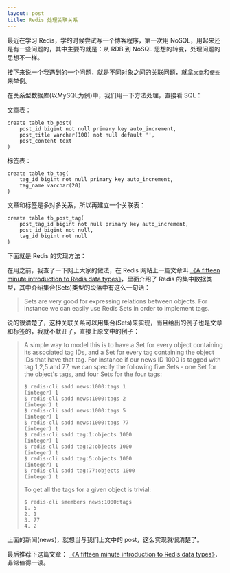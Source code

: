 ```yaml
---
layout: post
title: Redis 处理关联关系
---
```

最近在学习 Redis，学的时候尝试写一个博客程序，第一次用 NoSQL，用起来还是有一些问题的，其中主要的就是：从 RDB 到 NoSQL 思想的转变，处理问题的思想不一样。

接下来说一个我遇到的一个问题，就是不同对象之间的关联问题，就拿`文章`和`便签`来举例。

在关系型数据库(以MySQL为例)中，我们用一下方法处理，直接看 SQL：

文章表：

    create table tb_post(
        post_id bigint not null primary key auto_increment,
        post_title varchar(100) not null default '',
        post_content text
    )
    

标签表：

    create table tb_tag(
        tag_id bigint not null primary key auto_increment,
        tag_name varchar(20)
    )
    

文章和标签是多对多关系，所以再建立一个关联表：

    create table tb_post_tag(
        post_tag_id bigint not null primary key auto_increment,
        post_id bigint not null,
        tag_id bigint not null
    )
    

下面就是 Redis 的实现方法：

在用之前，我查了一下网上大家的做法，在 Redis 网站上一篇文章叫 [《A fifteen minute introduction to Redis data types》][1]，里面介绍了 Redis 的集中数据类型，其中介绍集合(Sets)类型的段落中有这么一句话：

> Sets are very good for expressing relations between objects. For instance we can easily use Redis Sets in order to implement tags.

说的很清楚了，这种关联关系可以用集合(Sets)来实现，而且给出的例子也是文章和标签的，我就不献丑了，直接上原文中的例子：

> A simple way to model this is to have a Set for every object containing its associated tag IDs, and a Set for every tag containing the object IDs that have that tag. For instance if our news ID 1000 is tagged with tag 1,2,5 and 77, we can specify the following five Sets - one Set for the object's tags, and four Sets for the four tags:
> 
>     $ redis-cli sadd news:1000:tags 1
>     (integer) 1
>     $ redis-cli sadd news:1000:tags 2
>     (integer) 1
>     $ redis-cli sadd news:1000:tags 5
>     (integer) 1
>     $ redis-cli sadd news:1000:tags 77
>     (integer) 1
>     $ redis-cli sadd tag:1:objects 1000
>     (integer) 1
>     $ redis-cli sadd tag:2:objects 1000
>     (integer) 1
>     $ redis-cli sadd tag:5:objects 1000
>     (integer) 1
>     $ redis-cli sadd tag:77:objects 1000
>     (integer) 1
>     
> 
> To get all the tags for a given object is trivial:
> 
>     $ redis-cli smembers news:1000:tags
>     1. 5
>     2. 1
>     3. 77
>     4. 2
>     

上面的新闻(news)，就想当与我们上文中的 post，这么实现就很清楚了。

最后推荐下这篇文章： [《A fifteen minute introduction to Redis data types》][1]，非常值得一读。

 [1]: http://redis.io/topics/data-types-intro